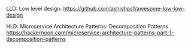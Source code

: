 LLD:
Low level design: https://github.com/ashishps1/awesome-low-low-design

HLD:
Microservice Architecture Patterns: 
Decomposition Patterns https://hackernoon.com/microservice-architecture-patterns-part-1-decomposition-patterns
